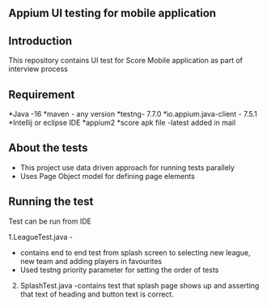 ## Appium UI testing for mobile application

## Introduction
This repository contains UI test for Score Mobile application as part of interview process

## Requirement
*Java -16
*maven - any version
*testng- 7.7.0
*io.appium.java-client - 7.5.1
*Intellij or eclipse IDE
*appium2
*score apk file -latest added in mail

## About the tests
* This project use data driven approach for running tests parallely
* Uses Page Object model for defining page elements
  

## Running the test
Test can be run from IDE 

1.LeagueTest.java - 
* contains end to end test from splash screen to selecting new league, new team and adding players in favourites
* Used testng priority parameter for setting the order of tests
2. SplashTest.java -contains test that splash page shows up and asserting that text of heading and button text is correct.


